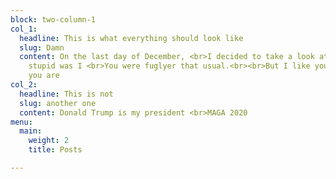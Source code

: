 ```yaml
---
block: two-column-1
col_1:
  headline: This is what everything should look like
  slug: Damn
  content: On the last day of December, <br>I decided to take a look at you.<br><br>How
    stupid was I <br>You were fuglyer that usual.<br><br>But I like you <br>For what
    you are
col_2:
  headline: This is not
  slug: another one
  content: Donald Trump is my president <br>MAGA 2020
menu:
  main:
    weight: 2
    title: Posts

---
```


